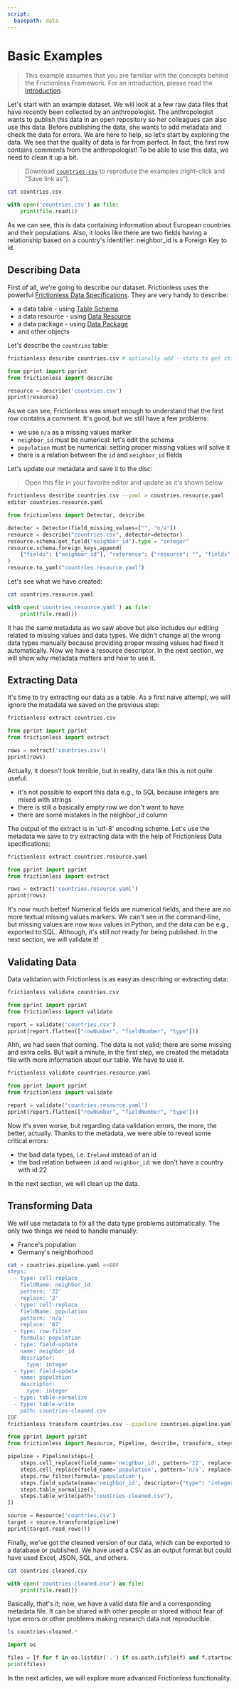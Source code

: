 ```yaml
---
script:
  basepath: data
---
```


# Basic Examples

> This example assumes that you are familiar with the concepts behind the Frictionless Framework. For an introduction, please read the [Introduction](introduction.md).

Let's start with an example dataset. We will look at a few raw data files that have recently been collected by an anthropologist. The anthropologist wants to publish this data in an open repository so her colleagues can also use this data. Before publishing the data, she wants to add metadata and check the data for errors. We are here to help, so let’s start by exploring the data. We see that the quality of data is far from perfect. In fact, the first row contains comments from the anthropologist! To be able to use this data, we need to clean it up a bit.

> Download [`countries.csv`](https://raw.githubusercontent.com/frictionlessdata/frictionless-py/main/data/countries.csv) to reproduce the examples (right-click and "Save link as").

```bash script tabs=CLI
cat countries.csv
```

```python script tabs=Python
with open('countries.csv') as file:
    print(file.read())
```

As we can see, this is data containing information about European countries and their populations. Also, it looks like there are two fields having a relationship based on a country's identifier: neighbor_id is a Foreign Key to id.

## Describing Data

First of all, we're going to describe our dataset. Frictionless uses the powerful [Frictionless Data Specifications](https://specs.frictionlessdata.io/). They are very handy to describe:
- a data table - using [Table Schema](https://specs.frictionlessdata.io/table-schema/)
- a data resource - using [Data Resource](https://specs.frictionlessdata.io/data-resource/)
- a data package - using [Data Package](https://specs.frictionlessdata.io/data-package/)
- and other objects

Let's describe the `countries` table:

```bash script tabs=CLI output=yaml
frictionless describe countries.csv # optionally add --stats to get statistics
```

```python script tabs=Python output=python
from pprint import pprint
from frictionless import describe

resource = describe('countries.csv')
pprint(resource)
```

As we can see, Frictionless was smart enough to understand that the first row contains a comment. It's good, but we still have a few problems:
- we use `n/a` as a missing values marker
- `neighbor_id` must be numerical: let's edit the schema
- `population` must be numerical: setting proper missing values will solve it
- there is a relation between the `id` and `neighbor_id` fields

Let's update our metadata and save it to the disc:

> Open this file in your favorite editor and update as it's shown below

```bash tabs=CLI
frictionless describe countries.csv --yaml > countries.resource.yaml
editor countries.resource.yaml
```

```python script tabs=Python
from frictionless import Detector, describe

detector = Detector(field_missing_values=["", "n/a"])
resource = describe("countries.csv", detector=detector)
resource.schema.get_field("neighbor_id").type = "integer"
resource.schema.foreign_keys.append(
    {"fields": ["neighbor_id"], "reference": {"resource": "", "fields": ["id"]}}
)
resource.to_yaml("countries.resource.yaml")
```

Let's see what we have created:

```bash script tabs=CLI output=yaml
cat countries.resource.yaml
```

```python script tabs=Python output=yaml
with open('countries.resource.yaml') as file:
    print(file.read())
```

It has the same metadata as we saw above but also includes our editing related to missing values and data types. We didn't change all the wrong data types manually because providing proper missing values had fixed it automatically. Now we have a resource descriptor. In the next section, we will show why metadata matters and how to use it.

## Extracting Data

It's time to try extracting our data as a table. As a first naive attempt, we will ignore the metadata we saved on the previous step:

```bash script tabs=CLI
frictionless extract countries.csv
```

```python script tabs=Python output=python
from pprint import pprint
from frictionless import extract

rows = extract('countries.csv')
pprint(rows)
```

Actually, it doesn't look terrible, but in reality, data like this is not quite useful:
- it's not possible to export this data e.g., to SQL because integers are mixed with strings
- there is still a basically empty row we don't want to have
- there are some mistakes in the neighbor_id column

The output of the extract is in 'utf-8' encoding scheme. Let's use the metadata we save to try extracting data with the help of Frictionless Data specifications:

```bash script tabs=CLI
frictionless extract countries.resource.yaml
```

```python script tabs=Python output=python
from pprint import pprint
from frictionless import extract

rows = extract('countries.resource.yaml')
pprint(rows)
```

It's now much better! Numerical fields are numerical fields, and there are no more textual missing values markers. We can't see in the command-line, but missing values are now `None` values in Python, and the data can be e.g., exported to SQL. Although, it's still not ready for being published. In the next section, we will validate it!

## Validating Data

Data validation with Frictionless is as easy as describing or extracting data:

```bash script tabs=CLI
frictionless validate countries.csv
```

```python script tabs=Python output=python
from pprint import pprint
from frictionless import validate

report = validate('countries.csv')
pprint(report.flatten(["rowNumber", "fieldNumber", "type"]))
```

Ahh, we had seen that coming. The data is not valid; there are some missing and extra cells. But wait a minute, in the first step, we created the metadata file with more information about our table. We have to use it.

```bash script tabs=CLI
frictionless validate countries.resource.yaml
```

```python script tabs=Python output=python
from pprint import pprint
from frictionless import validate

report = validate('countries.resource.yaml')
pprint(report.flatten(["rowNumber", "fieldNumber", "type"]))
```

Now it's even worse, but regarding data validation errors, the more, the better, actually. Thanks to the metadata, we were able to reveal some critical errors:
- the bad data types, i.e. `Ireland` instead of an id
- the bad relation between `id` and `neighbor_id`: we don't have a country with id 22

In the next section, we will clean up the data.

## Transforming Data

We will use metadata to fix all the data type problems automatically. The only two things we need to handle manually:
- France's population
- Germany's neighborhood

```bash script tabs=CLI
cat > countries.pipeline.yaml <<EOF
steps:
  - type: cell-replace
    fieldName: neighbor_id
    pattern: '22'
    replace: '2'
  - type: cell-replace
    fieldName: population
    pattern: 'n/a'
    replace: '67'
  - type: row-filter
    formula: population
  - type: field-update
    name: neighbor_id
    descriptor:
      type: integer
  - type: field-update
    name: population
    descriptor:
      type: integer
  - type: table-normalize
  - type: table-write
    path: countries-cleaned.csv
EOF
frictionless transform countries.csv --pipeline countries.pipeline.yaml
```

```python script tabs=Python output=Python
from pprint import pprint
from frictionless import Resource, Pipeline, describe, transform, steps

pipeline = Pipeline(steps=[
    steps.cell_replace(field_name='neighbor_id', pattern='22', replace='2'),
    steps.cell_replace(field_name='population', pattern='n/a', replace='67'),
    steps.row_filter(formula='population'),
    steps.field_update(name='neighbor_id', descriptor={"type": "integer"}),
    steps.table_normalize(),
    steps.table_write(path="countries-cleaned.csv"),
])

source = Resource('countries.csv')
target = source.transform(pipeline)
pprint(target.read_rows())
```

Finally, we've got the cleaned version of our data, which can be exported to a database or published. We have used a CSV as an output format but could have used Excel, JSON, SQL, and others.


```bash script tabs=CLI
cat countries-cleaned.csv
```

```python script tabs=Python
with open('countries-cleaned.csv') as file:
    print(file.read())
```

Basically, that's it; now, we have a valid data file and a corresponding metadata file. It can be shared with other people or stored without fear of type errors or other problems making research data not reproducible.

```bash script tabs=CLI
ls countries-cleaned.*
```

```python script tabs=Python
import os

files = [f for f in os.listdir('.') if os.path.isfile(f) and f.startswith('countries-cleaned.')]
print(files)
```

In the next articles, we will explore more advanced Frictionless functionality.
